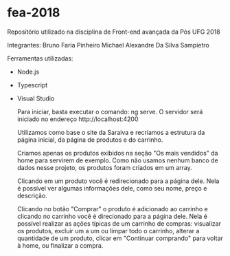 # fea-2018
Repositório utilizado na disciplina de Front-end avançada da Pós UFG 2018

Integrantes:
Bruno Faria Pinheiro
Michael Alexandre Da Silva Sampietro

Ferramentas utilizadas:
- Node.js
- Typescript
- Visual Studio

  Para iniciar, basta executar o comando: ng serve. O servidor será iniciado no endereço http://localhost:4200
  
  Utilizamos como base o site da Saraiva e recriamos a estrutura da página inicial, da página de produtos e do carrinho.
  
  Criamos apenas os produtos exibidos na seção "Os mais vendidos" da home para servirem de exemplo. Como não usamos nenhum banco de dados nesse projeto, os produtos foram criados em um array.
  
  Clicando em um produto você é redirecionado para a página dele. Nela é possível ver algumas informações dele, como seu nome, preço e descrição.
  
  Clicando no botão "Comprar" o produto é adicionado ao carrinho e clicando no carrinho você é direcionado para a página dele. Nela é possível realizar as ações típicas de um carrinho de compras: visualizar os produtos, excluir um a um ou limpar todo o carrinho, alterar a quantidade de um produto, clicar em "Continuar comprando" para voltar à home, ou finalizar a compra.
